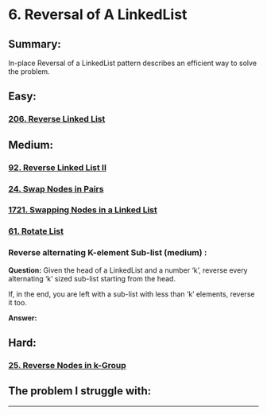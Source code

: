 # 6. Reversal of A LinkedList

## Summary:

In-place Reversal of a LinkedList pattern describes an efficient way to solve the problem.







## Easy:

### [206. Reverse Linked List](https://leetcode.com/problems/reverse-linked-list/)

### 



## Medium:

### [92. Reverse Linked List II](https://leetcode.com/problems/reverse-linked-list-ii/)

### [24. Swap Nodes in Pairs](https://leetcode.com/problems/swap-nodes-in-pairs/)

### [1721. Swapping Nodes in a Linked List](https://leetcode.com/problems/swapping-nodes-in-a-linked-list/)

### [61. Rotate List](https://leetcode.com/problems/rotate-list/)

### Reverse alternating K-element Sub-list \(medium\) :

**Question:** Given the head of a LinkedList and a number ‘k’, reverse every alternating ‘k’ sized sub-list starting from the head.

If, in the end, you are left with a sub-list with less than ‘k’ elements, reverse it too.  


**Answer:**





## Hard:

### [25. Reverse Nodes in k-Group](https://leetcode.com/problems/reverse-nodes-in-k-group/)

### 



## The problem I  struggle with:

* * * 




